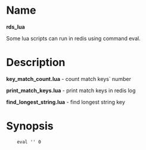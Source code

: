 Name
====

**rds_lua**

Some lua scripts can run in redis using command eval.

Description
===========

**key_match_count.lua** - count match keys` number 

**print_match_keys.lua** - print match keys in redis log

**find_longest_string.lua** - find longest string key 

Synopsis
========
```redis
	eval '' 0
```


